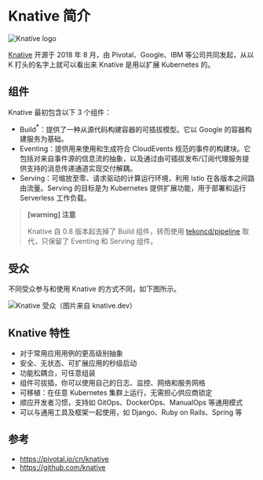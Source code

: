 # Knative 简介

![Knative logo](https://tva1.sinaimg.cn/large/006y8mN6ly1g7pg0iwbzfj30d8080dfp.jpg)

[Knative](https://github.com/knative) 开源于 2018 年 8 月，由 Pivotal、Google、IBM 等公司共同发起，从以 K 打头的名字上就可以看出来 Knative 是用以扩展 Kubernetes 的。

## 组件

Knative 最初包含以下 3 个组件：

- Build<b><sup>*</sup></b>：提供了一种从源代码构建容器的可插拔模型。它以 Google 的容器构建服务为基础。
- Eventing：提供用来使用和生成符合 CloudEvents 规范的事件的构建块。它包括对来自事件源的信息流的抽象，以及通过由可插拔发布/订阅代理服务提供支持的消息传递通道实现交付解耦。
- Serving：可缩放至零、请求驱动的计算运行环境，利用 Istio 在各版本之间路由流量。Serving 的目标是为 Kubernetes 提供扩展功能，用于部署和运行 Serverless 工作负载。

> **[warning] 注意**
>
> Knative 自 0.8 版本起去掉了 Build 组件，转而使用 [tekoncd/pipeline](https://github.com/tektoncd/pipeline) 取代，只保留了 Eventing 和 Serving 组件。

## 受众

不同受众参与和使用 Knative 的方式不同，如下图所示。

![Knative 受众（图片来自 knative.dev）](https://tva1.sinaimg.cn/large/006y8mN6ly1g7po5i7cgqj31ap0u075l.jpg)

## Knative 特性

- 对于常用应用用例的更高级别抽象
- 安全、无状态、可扩展应用的秒级启动
- 功能松耦合，可任意组装
- 组件可拔插，你可以使用自己的日志、监控、网络和服务网格
- 可移植：在任意 Kubernetes 集群上运行，无需担心供应商锁定
- 顺应开发者习惯，支持如 GitOps、DockerOps、ManualOps 等通用模式
- 可以与通用工具及框架一起使用，如 Django、Ruby on Rails、Spring 等

## 参考

- <https://pivotal.io/cn/knative>
- <https://github.com/knative>